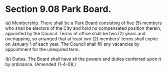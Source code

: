 Section 9.08 Park Board.
========================

​(a) Membership. There shall be a Park Board consisting of five (5)
members who shall be electors of the City and hold no compensated
position therein, appointed by the Council. Terms of office shall be two
(2) years and overlapping, so arranged that at least two (2) members'
terms shall expire on January 1 of each year. The Council shall fill any
vacancies by appointment for the unexpired term.

​(b) Duties. The Board shall have all the powers and duties conferred
upon it by ordinance. (Amended 11-4-08.)
